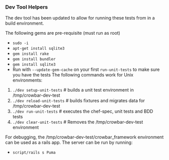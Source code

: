 ### Dev Tool Helpers 

The dev tool has been updated to allow for running these tests from in a build environment.  

The following gems are pre-requisite (must run as root)
* `sudo -i`
* `apt-get install sqlite3`
* `gem install rake`
* `gem install bundler`
* `gem install sqlite3`
* Run with `--update-gem-cache` on your first `run-unit-tests` to make sure you have the tests
The following commands work for Unix environments:

1. `./dev setup-unit-tests`   # builds a unit test environment in /tmp/crowbar-dev-test
1. `./dev reload-unit-tests`  # builds fixtures and migrates data for /tmp/crowbar-dev-test
1. `./dev run-unit-tests`     # executes the chef-spec, unit tests and BDD tests
1. `./dev clear-unit-tests`   # Removes the /tmp/crowbar-dev-test environment

For debugging, the /tmp/crowbar-dev-test/crowbar_framework environment can be used as a rails app.  The server can be run by running:
* `script/rails s Puma`

